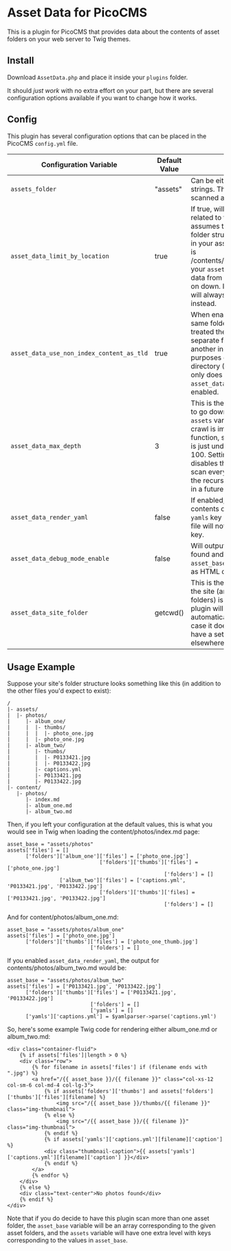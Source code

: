 Asset Data for PicoCMS
======================
This is a plugin for PicoCMS that provides data about the contents of asset folders on your web server to Twig themes.

Install
-------
Download `AssetData.php` and place it inside your `plugins` folder.

It should _just work_ with no extra effort on your part, but there are several configuration options available if you want to change how it works.

Config
------
This plugin has several configuration options that can be placed in the PicoCMS `config.yml` file.

Configuration Variable | Default Value | Description
-----------------------|---------------|------------
`assets_folder`        | "assets"      | Can be either a string or an array of strings. This is the folder(s) to be scanned and provided to Twig.
`asset_data_limit_by_location` | true  | If true, will only provide asset data related to the current page. This assumes that you have mirrored the folder structure of your `contents` folder in your asset folder(s). So, if your page is /contents/photos/album_one/index.md, your `assets` variable will only contain data from /assets/photos/album_one/ on down. If false, your `assets` variable will always contain data from /assets/ instead.
`asset_data_use_non_index_content_as_tld` | true | When enabled, Markdown files in the same folder as an index.md file will be treated the same as if they were a separate folder underneath with another index.md file inside, for the purposes of setting the top level directory (TLD). Note that this setting only does anything if `asset_data_limit_by_location` is also enabled. 
`asset_data_max_depth` | 3             | This is the maximum number of folders to go down when populating the `assets` variable. At present, the folder crawl is implemented as a recursive function, so the maximum feasible limit is just under the PHP recursion limit of 100. Setting this to `0` effectively disables this plugin. Setting to `-1` lets it scan everything. (Except of course for the recursion limit, which may be fixed in a future version.)
`asset_data_render_yaml` | false       | If enabled, this plugin will render the contents of `.yml` files into a separate `yamls` key of the `assets` array. The `.yml` file will not show up under the `files` key.
`asset_data_debug_mode_enable` | false | Will output information about folders found and dump the contents of the `asset_base` and `assets` Twig variables as HTML comments.
`asset_data_site_folder`| getcwd()     | This is the folder on your server where the site (and, presumably, the asset folders) is located. By default the plugin will determine this automatically, but the option exists in case it doesn't work properly or you have a setup where assets are stored elsewhere.

Usage Example
-------------
Suppose your site's folder structure looks something like this (in addition to the other files you'd expect to exist):
~~~
/
|- assets/
|  |- photos/
|     |- album_one/
|     |  |- thumbs/
|     |  |  |- photo_one.jpg
|     |  |- photo_one.jpg
|     |- album_two/
|        |- thumbs/
|        |  |- P0133421.jpg
|        |  |- P0133422.jpg
|        |- captions.yml
|        |- P0133421.jpg
|        |- P0133422.jpg
|- content/
   |- photos/
      |- index.md
      |- album_one.md
      |- album_two.md
~~~

Then, if you left your configuration at the default values, this is what you would see in Twig when loading the content/photos/index.md page:
~~~
asset_base = "assets/photos"
assets['files'] = []
      ['folders']['album_one']['files'] = ['photo_one.jpg']
                              ['folders']['thumbs']['files'] = ['photo_one.jpg']
                                                   ['folders'] = []
                 ['album_two']['files'] = ['captions.yml', 'P0133421.jpg', 'P0133422.jpg']
                              ['folders']['thumbs']['files] = ['P0133421.jpg', 'P0133422.jpg']
                                                   ['folders'] = []
~~~
And for content/photos/album_one.md:
~~~
asset_base = "assets/photos/album_one"
assets['files'] = ['photo_one.jpg']
      ['folders']['thumbs']['files'] = ['photo_one_thumb.jpg']
                           ['folders'] = []
~~~

If you enabled `asset_data_render_yaml`, the output for contents/photos/album_two.md would be:
~~~
asset_base = "assets/photos/album_two"
assets['files'] = ['P0133421.jpg', 'P0133422.jpg']
      ['folders']['thumbs']['files'] = ['P0133421.jpg', 'P0133422.jpg']
                           ['folders'] = []
                           ['yamls'] = []
      ['yamls']['captions.yml'] = $yamlparser->parse('captions.yml')
~~~

So, here's some example Twig code for rendering either album_one.md or album_two.md:
~~~twig
<div class="container-fluid">
    {% if assets['files']|length > 0 %}
    <div class="row">
        {% for filename in assets['files'] if (filename ends with ".jpg") %}
        <a href="/{{ asset_base }}/{{ filename }}" class="col-xs-12 col-sm-6 col-md-4 col-lg-3">
            {% if assets['folders']['thumbs'] and assets['folders']['thumbs']['files'][filename] %}
                <img src="/{{ asset_base }}/thumbs/{{ filename }}" class="img-thumbnail">
            {% else %}
                <img src="/{{ asset_base }}/{{ filename }}" class="img-thumbnail">
            {% endif %}
            {% if assets['yamls']['captions.yml'][filename]['caption'] %}
            <div class="thumbnail-caption">{{ assets['yamls']['captions.yml'][filename]['caption'] }}</div>
            {% endif %}
        </a>
        {% endfor %}
    </div>
    {% else %}
    <div class="text-center">No photos found</div>
    {% endif %}
</div>
~~~

Note that if you do decide to have this plugin scan more than one asset folder, the `asset_base` variable will be an array corresponding to the given asset folders, and the `assets` variable will have one extra level with keys corresponding to the values in `asset_base`.
